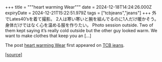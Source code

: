 +++
title = """heart warming Wear"""
date = 2024-12-18T14:24:26.000Z
expiryDate = 2024-12-21T15:22:51.979Z
tags = ["tcbjeans","jeans"]
+++
外でLates40’sを着て撮影。 2人は寒い寒いと腕を組んでるのに1人だけ暖かそう。 身体だけではなく心を温める服を作りたい。 Photo session outside. Two of them kept saying it’s really cold outside but the other guy looked warm. We want to make clothes that keep you an \[…\]

The post [heart warming Wear](http://tcbjeans.com/2024/12/18/50450) first appeared on [TCB jeans](http://tcbjeans.com).

[[source]](http://tcbjeans.com/2024/12/18/50450)
